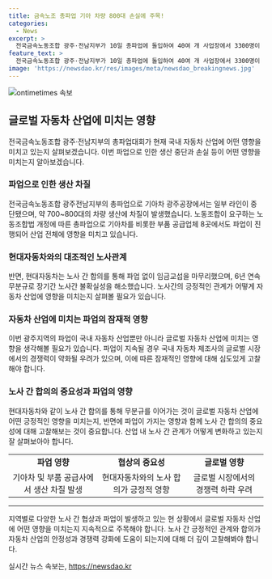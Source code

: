 ```yaml
---
title: 금속노조 총파업 기아 차량 800대 손실에 주목!
categories:
  - News
excerpt: >
  전국금속노동조합 광주·전남지부가 10일 총파업에 돌입하여 40여 개 사업장에서 3300명이 파업에 동참했다. 기아차 광주공장에 부품을 공급하는 8개 사업장에서 약 1500명의 조합원이 파업에 참여하며, 생산 차질이 빚어졌다. 이로 인해 기아는 차량 700~800대의 손실을 예상했으며, 노동조합법 개정을 요구하는 상황이다. 현대자동차는 임금교섭 장정합의안을 마련하며 무분규를 이어가고 있다.
feature_text: >
  전국금속노동조합 광주·전남지부가 10일 총파업에 돌입하여 40여 개 사업장에서 3300명이 파업에 동참했다. 기아차 광주공장에 부품을 공급하는 8개 사업장에서 약 1500명의 조합원이 파업에 참여하며, 생산 차질이 빚어졌다. 이로 인해 기아는 차량 700~800대의 손실을 예상했으며, 노동조합법 개정을 요구하는 상황이다. 현대자동차는 임금교섭 장정합의안을 마련하며 무분규를 이어가고 있다.
image: 'https://newsdao.kr/res/images/meta/newsdao_breakingnews.jpg'
---
```


<p><img src="https://newsdao.kr/res/images/meta/newsdao_breakingnews.jpg" alt="ontimetimes 속보" /></p>

<h2 data-ke-size="size26">글로벌 자동차 산업에 미치는 영향</h2>

<p data-ke-size="size16">전국금속노동조합 광주·전남지부의 총파업대회가 현재 국내 자동차 산업에 어떤 영향을 미치고 있는지 살펴보겠습니다. 이번 파업으로 인한 생산 중단과 손실 등이 어떤 영향을 미치는지 알아보겠습니다.</p>

<h3>파업으로 인한 생산 차질</h3>

<p data-ke-size="size16">전국금속노동조합 광주전남지부의 총파업으로 기아차 광주공장에서는 일부 라인이 중단됐으며, 약 700~800대의 차량 생산에 차질이 발생했습니다. 노동조합이 요구하는 노동조합법 개정에 따른 총파업으로 기아차를 비롯한 부품 공급업체 8곳에서도 파업이 진행되어 산업 전체에 영향을 미치고 있습니다.</p>

<h3>현대자동차와의 대조적인 노사관계</h3>

<p data-ke-size="size16">반면, 현대자동차는 노사 간 합의를 통해 파업 없이 임금교섭을 마무리했으며, 6년 연속 무분규로 장기간 노사간 불확실성을 해소했습니다. 노사간의 긍정적인 관계가 어떻게 자동차 산업에 영향을 미치는지 살펴볼 필요가 있습니다.</p>

<h3>자동차 산업에 미치는 파업의 잠재적 영향</h3>

<p data-ke-size="size16">이번 광주지역의 파업이 국내 자동차 산업뿐만 아니라 글로벌 자동차 산업에 미치는 영향을 생각해볼 필요가 있습니다. 파업이 지속될 경우 국내 자동차 제조사의 글로벌 시장에서의 경쟁력이 약화될 우려가 있으며, 이에 따른 잠재적인 영향에 대해 심도있게 고찰해야 합니다.</p>

<h3>노사 간 합의의 중요성과 파업의 영향</h3>

<p data-ke-size="size16">현대자동차와 같이 노사 간 합의를 통해 무분규를 이어가는 것이 글로벌 자동차 산업에 어떤 긍정적인 영향을 미치는지, 반면에 파업이 가지는 영향과 함께 노사 간 합의의 중요성에 대해 고찰해보는 것이 중요합니다. 산업 내 노사 간 관계가 어떻게 변화하고 있는지 잘 살펴보아야 합니다.</p>

<table>
  <tr>
    <td style="text-align: center; height: 17px;"><b>파업 영향</b></td>
    <td style="text-align: center; height: 17px;"><b>협상의 중요성</b></td>
    <td style="text-align: center; height: 17px;"><b>글로벌 영향</b></td>
  </tr>
  <tr>
    <td style="text-align: center; height: 17px;">기아차 및 부품 공급사에서 생산 차질 발생</td>
    <td style="text-align: center; height: 17px;">현대자동차와의 노사 합의가 긍정적 영향</td>
    <td style="text-align: center; height: 17px;">글로벌 시장에서의 경쟁력 하락 우려</td>
  </tr>
</table>

<hr>

<p data-ke-size="size16">지역별로 다양한 노사 간 협상과 파업이 발생하고 있는 현 상황에서 글로벌 자동차 산업에 어떤 영향을 미치는지 지속적으로 주목해야 합니다. 노사 간 긍정적인 관계와 합의가 자동차 산업의 안정성과 경쟁력 강화에 도움이 되는지에 대해 더 깊이 고찰해봐야 합니다.</p>
실시간 뉴스 속보는, <a href="https://newsdao.kr" rel="dofollow">https://newsdao.kr</a>


